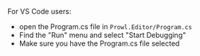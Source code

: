 For VS Code users:

- open the Program.cs file in `Prowl.Editor/Program.cs`
- Find the "Run" menu and select "Start Debugging"
- Make sure you have the Program.cs file selected
